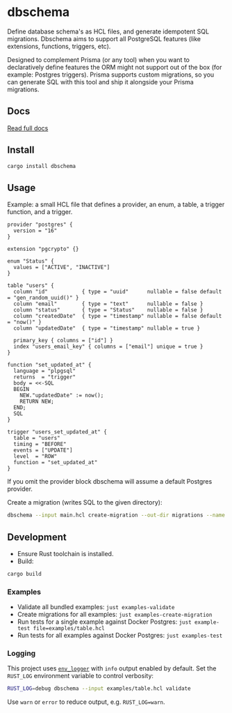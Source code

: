 # dbschema

Define database schema's as HCL files, and generate idempotent SQL migrations.
Dbschema aims to support all PostgreSQL features (like extensions, functions, triggers, etc).

Designed to complement Prisma (or any tool) when you want to declaratively define features the ORM might not support out of the box (for example: Postgres triggers).
Prisma supports custom migrations, so you can generate SQL with this tool and ship it alongside your Prisma migrations.

## Docs

[Read full docs](https://github.com/TheKnarf/dbschema/blob/main/docs/Readme.md)

## Install

```bash
cargo install dbschema
```

## Usage

Example: a small HCL file that defines a provider, an enum, a table, a trigger function, and a trigger.

```hcl
provider "postgres" {
  version = "16"
}

extension "pgcrypto" {}

enum "Status" {
  values = ["ACTIVE", "INACTIVE"]
}

table "users" {
  column "id"           { type = "uuid"      nullable = false default = "gen_random_uuid()" }
  column "email"        { type = "text"      nullable = false }
  column "status"       { type = "Status"    nullable = false }
  column "createdDate"  { type = "timestamp" nullable = false default = "now()" }
  column "updatedDate"  { type = "timestamp" nullable = true }

  primary_key { columns = ["id"] }
  index "users_email_key" { columns = ["email"] unique = true }
}

function "set_updated_at" {
  language = "plpgsql"
  returns  = "trigger"
  body = <<-SQL
  BEGIN
    NEW."updatedDate" := now();
    RETURN NEW;
  END;
  SQL
}

trigger "users_set_updated_at" {
  table = "users"
  timing = "BEFORE"
  events = ["UPDATE"]
  level  = "ROW"
  function = "set_updated_at"
}
```

If you omit the provider block dbschema will assume a default Postgres provider.

Create a migration (writes SQL to the given directory):

```bash
dbschema --input main.hcl create-migration --out-dir migrations --name init
```

## Development

- Ensure Rust toolchain is installed.
- Build:

```bash
cargo build
```

### Examples

- Validate all bundled examples: `just examples-validate`
- Create migrations for all examples: `just examples-create-migration`
- Run tests for a single example against Docker Postgres: `just example-test file=examples/table.hcl`
- Run tests for all examples against Docker Postgres: `just examples-test`

### Logging

This project uses [`env_logger`](https://docs.rs/env_logger) with `info` output enabled by default.
Set the `RUST_LOG` environment variable to control verbosity:

```bash
RUST_LOG=debug dbschema --input examples/table.hcl validate
```

Use `warn` or `error` to reduce output, e.g. `RUST_LOG=warn`.
